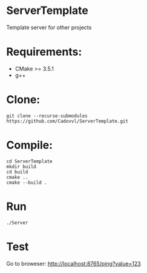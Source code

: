 # ServerTemplate
Template server for other projects

# Requirements:
- CMake >= 3.5.1
- g++ 

# Clone: 
```
git clone --recurse-submodules https://github.com/Cadovvl/ServerTemplate.git
```
# Compile:

```
cd ServerTemplate
mkdir build
cd build
cmake ..
cmake --build .
```


# Run
```
./Server
```

# Test
Go to broweser:
[http://localhost:8765/ping?value=123](http://localhost:8765/ping?value=123)
